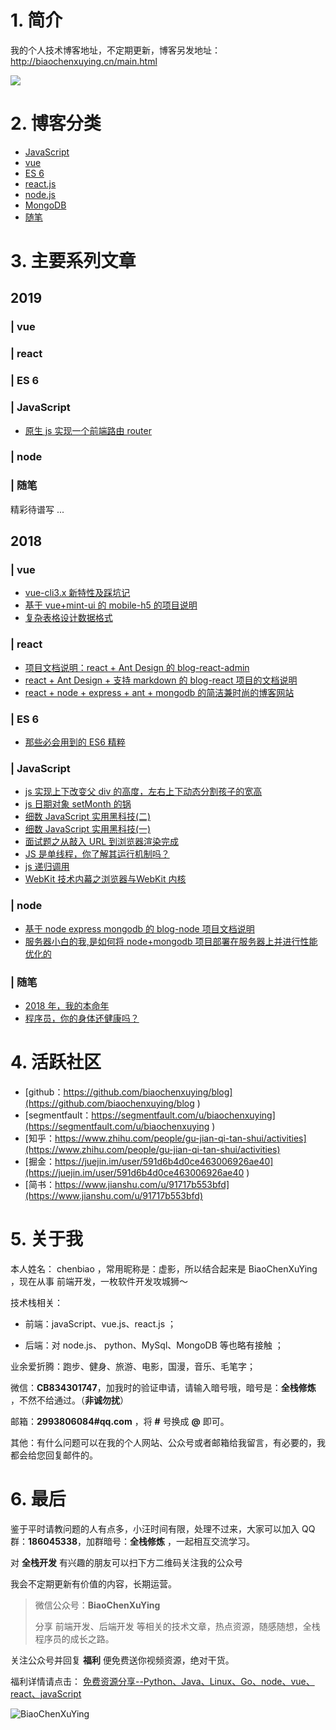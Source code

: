 # 1. 简介

我的个人技术博客地址，不定期更新，博客另发地址：http://biaochenxuying.cn/main.html 

![](https://upload-images.jianshu.io/upload_images/12890819-af8dcbb956319a4c.png?imageMogr2/auto-orient/strip%7CimageView2/2/w/1240)


# 2. 博客分类

- [JavaScript ](https://github.com/biaochenxuying/blog/projects/4)
- [vue](https://github.com/biaochenxuying/blog/projects/3)
- [ES 6](https://github.com/biaochenxuying/blog/projects/2)
- [react.js](https://github.com/biaochenxuying/blog/projects/5)
- [node.js](https://github.com/biaochenxuying/blog/projects/7)
- [MongoDB](https://github.com/biaochenxuying/blog/projects/5)
- [随笔](https://github.com/biaochenxuying/blog/projects/5)

# 3. 主要系列文章

## 2019

### | vue


### | react 


### | ES 6


### | JavaScript

- [原生 js 实现一个前端路由 router](https://github.com/biaochenxuying/blog/issues/21)


### | node 


### | 随笔



精彩待谱写 ...


## 2018

### | vue

-  [vue-cli3.x 新特性及踩坑记](https://github.com/biaochenxuying/blog/issues/2)
- [基于 vue+mint-ui 的 mobile-h5 的项目说明](https://github.com/biaochenxuying/blog/issues/4)
- [复杂表格设计数据格式](https://github.com/biaochenxuying/blog/issues/7)

### | react 

- [项目文档说明：react + Ant Design 的 blog-react-admin](https://github.com/biaochenxuying/blog/issues/16)
- [react + Ant Design + 支持 markdown 的 blog-react 项目的文档说明](https://github.com/biaochenxuying/blog/issues/15)
- [react + node + express + ant + mongodb 的简洁兼时尚的博客网站](https://github.com/biaochenxuying/blog/issues/14)

### | ES 6

- [那些必会用到的 ES6 精粹](https://github.com/biaochenxuying/blog/issues/1)


### | JavaScript

- [js 实现上下改变父 div 的高度，左右上下动态分割孩子的宽高](https://github.com/biaochenxuying/blog/issues/20)
- [js 日期对象 setMonth 的锅](https://github.com/biaochenxuying/blog/issues/13)
- [细数 JavaScript 实用黑科技(二)](https://github.com/biaochenxuying/blog/issues/12)
- [细数 JavaScript 实用黑科技(一)](https://github.com/biaochenxuying/blog/issues/11)
- [面试题之从敲入 URL 到浏览器渲染完成](https://github.com/biaochenxuying/blog/issues/3)
- [JS 是单线程，你了解其运行机制吗？](https://github.com/biaochenxuying/blog/issues/8)
- [js 递归调用 ](https://github.com/biaochenxuying/blog/issues/9)
- [WebKit 技术内幕之浏览器与WebKit 内核](https://github.com/biaochenxuying/blog/issues/10)


### | node 

- [基于 node express mongodb 的 blog-node 项目文档说明](https://github.com/biaochenxuying/blog/issues/17)
- [服务器小白的我,是如何将 node+mongodb 项目部署在服务器上并进行性能优化的](https://github.com/biaochenxuying/blog/issues/18)


### | 随笔

- [2018 年，我的本命年](https://github.com/biaochenxuying/blog/issues/19)
- [程序员，你的身体还健康吗？](https://github.com/biaochenxuying/blog/issues/6)


# 4. 活跃社区

- [github：https://github.com/biaochenxuying/blog](https://github.com/biaochenxuying/blog )
- [segmentfault：https://segmentfault.com/u/biaochenxuying](https://segmentfault.com/u/biaochenxuying )
- [知乎：https://www.zhihu.com/people/gu-jian-qi-tan-shui/activities](https://www.zhihu.com/people/gu-jian-qi-tan-shui/activities)
- [掘金：https://juejin.im/user/591d6b4d0ce463006926ae40](https://juejin.im/user/591d6b4d0ce463006926ae40 )
- [简书：https://www.jianshu.com/u/91717b553bfd](https://www.jianshu.com/u/91717b553bfd)
  

# 5. 关于我

本人姓名： chenbiao ，常用昵称是：虚影，所以结合起来是 BiaoChenXuYing ，现在从事 前端开发，一枚软件开发攻城狮～

技术栈相关：

- 前端：javaScript、vue.js、react.js ；

- 后端：对 node.js、 python、MySql、MongoDB 等也略有接触 ；

业余爱折腾：跑步、健身、旅游、电影，国漫，音乐、毛笔字；

微信：**CB834301747**，加我时的验证申请，请输入暗号哦，暗号是：**全栈修炼** ，不然不给通过。（**非诚勿扰**）

邮箱：**2993806084#qq.com** ，将 **#** 号换成 **@** 即可。

其他：有什么问题可以在我的个人网站、公众号或者邮箱给我留言，有必要的，我都会给您回复邮件的。


# 6. 最后


鉴于平时请教问题的人有点多，小汪时间有限，处理不过来，大家可以加入 QQ 群：**186045338**，加群暗号：**全栈修炼** ，一起相互交流学习。

对 **全栈开发** 有兴趣的朋友可以扫下方二维码关注我的公众号
 
我会不定期更新有价值的内容，长期运营。


> 微信公众号：**BiaoChenXuYing**
> 
> 分享 前端开发、后端开发 等相关的技术文章，热点资源，随感随想，全栈程序员的成长之路。

关注公众号并回复 **福利** 便免费送你视频资源，绝对干货。

福利详情请点击：  [免费资源分享--Python、Java、Linux、Go、node、vue、react、javaScript](https://mp.weixin.qq.com/s?__biz=MzA4MDU1MDExMg==&mid=2247483711&idx=1&sn=1ffb576159805e92fc57f5f1120fce3a&chksm=9fa3c0b0a8d449a664f36f6fdd017ac7da71b6a71c90261b06b4ea69b42359255f02d0ffe7b3&token=1560489745&lang=zh_CN#rd)

![BiaoChenXuYing](https://upload-images.jianshu.io/upload_images/12890819-091ccce387e2ea34.png?imageMogr2/auto-orient/strip%7CimageView2/2/w/1240)
